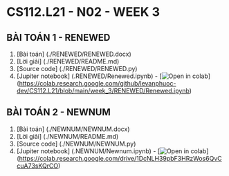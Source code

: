 # CS112.L21 - N02 - WEEK 3
## BÀI TOÁN 1 - RENEWED
1. [Bài toán] (./RENEWED/RENEWED.docx)
2. [Lời giải] (./RENEWED/README.md)
3. [Source code] (./RENEWED/RENEWED.py)
4. [Jupiter notebook] (.RENEWED/Renewed.ipynb) - [![Open in colab](https://colab.research.google.com/assets/colab-badge.svg)] (https://colab.research.google.com/github/levanphuoc-dev/CS112.L21/blob/main/week_3/RENEWED/Renewed.ipynb)

## BÀI TOÁN 2 - NEWNUM
1. [Bài toán] (./NEWNUM/NEWNUM.docx)
2. [Lời giải] (./NEWNUM/README.md)
3. [Source code] (./NEWNUM/NEWNUM.py)
4. [Jupiter notebook] (.NEWNUM/Newnum.ipynb) - [![Open in colab](https://colab.research.google.com/assets/colab-badge.svg)] (https://colab.research.google.com/drive/1DcNLH39pbF3HRzWos6QvCcuA73sKQrCO)
